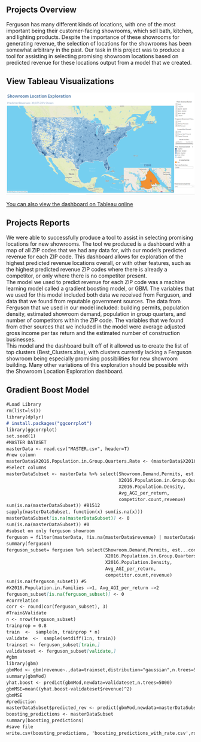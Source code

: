## Projects Overview

Ferguson has many different kinds of locations, with one of the most important being their customer-facing showrooms, which sell bath, kitchen, and lighting products. Despite the importance of these showrooms for generating revenue, the selection of locations for the showrooms has been somewhat arbitrary in the past.
Our task in this project was to produce a tool for assisting in selecting promising showroom locations based on predicted revenue for these locations output from a model that we created.


## View Tableau Visualizations

![ShowRooms Sample](images/HXH-WbrQ.png)

[You can also view the dashboard on Tableau online](https://public.tableau.com/profile/zhongyi1091#!/vizhome/Ferguson_Tool_final/ShowroomSelection?publish=yes)


## Projects Reports

We were able to successfully produce a tool to assist in selecting promising locations for new showrooms. The tool we produced is a dashboard with a map of all ZIP codes that we had any data for, with our model’s predicted revenue for each ZIP code. This dashboard allows for exploration of the highest predicted revenue locations overall, or with other features, such as the highest predicted revenue ZIP codes where there is already a competitor, or only where there is no competitor present.
<br/>
The model we used to predict revenue for each ZIP code was a machine learning model called a gradient boosting model, or GBM. The variables that we used for this model included both data we received from Ferguson, and data that we found from reputable government sources. The data from Ferguson that we used in our model included: building permits, population density, estimated showroom demand, population in group quarters, and number of competitors within the ZIP code. The variables that we found from other sources that we included in the model were average adjusted gross income per tax return and the estimated number of construction businesses.
<br/>
This model and the dashboard built off of it allowed us to create the list of top clusters (Best_Clusters.xlsx), with clusters currently lacking a Ferguson showroom being especially promising possibilities for new showroom building. Many other variations of this exploration should be possible with the Showroom Location Exploration dashboard.

## Gradient Boost Model 

```markdown
#Load Library
rm(list=ls())
library(dplyr)
# install.packages("ggcorrplot")
library(ggcorrplot)
set.seed(1)
#MASTER DATASET
masterData <- read.csv("MASTER.csv", header=T)
#new column
masterData$X2016.Population.in.Group.Quarters.Rate <- (masterData$X2016.Population.in.Group.Quarters / masterData$X2016.Total.Population) * 100
#Select columns
masterDataSubset <- masterData %>% select(Showroom.Demand,Permits, est...constr.bus, 
                                          X2016.Population.in.Group.Quarters,
                                          X2016.Population.Density,
                                          Avg_AGI_per_return, 
                                          competitor.count,revenue)
sum(is.na(masterDataSubset)) #81512
sapply(masterDataSubset, function(x) sum(is.na(x)))
masterDataSubset[is.na(masterDataSubset)] <- 0
sum(is.na(masterDataSubset)) #0
#subset on only ferguson showroom
ferguson = filter(masterData, !is.na(masterData$revenue) | masterData$revenue != "")
summary(ferguson)
ferguson_subset= ferguson %>% select(Showroom.Demand,Permits, est...constr.bus, 
                                     X2016.Population.in.Group.Quarters,
                                     X2016.Population.Density,
                                     Avg_AGI_per_return, 
                                     competitor.count,revenue)
sum(is.na(ferguson_subset)) #5
#X2016.Population.in.Families ->1, Avg_AGI_per_return ->2
ferguson_subset[is.na(ferguson_subset)] <- 0
#correlation
corr <- round(cor(ferguson_subset), 3) 
#Train&Validate
n <- nrow(ferguson_subset)
trainprop = 0.8
train  <-  sample(n, trainprop * n)
validate  <-  sample(setdiff(1:n, train)) 
trainset <- ferguson_subset[train,]
validateset <- ferguson_subset[validate,]
#gbm
library(gbm)
gbmMod <- gbm(revenue~.,data=trainset,distribution="gaussian",n.trees=5000,interaction.depth=4)
summary(gbmMod)
yhat.boost <- predict(gbmMod,newdata=validateset,n.trees=5000)
gbmMSE=mean((yhat.boost-validateset$revenue)^2)
gbmMSE
#prediction
masterDataSubset$predicted_rev <- predict(gbmMod,newdata=masterDataSubset,n.trees=5000)
boosting_predictions <- masterDataSubset
summary(boosting_predictions)
#save file 
write.csv(boosting_predictions, 'boosting_predictions_with_rate.csv',row.names = F)

```



